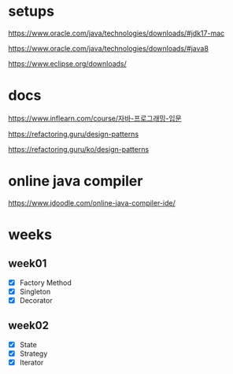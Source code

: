 
# setups

https://www.oracle.com/java/technologies/downloads/#jdk17-mac

https://www.oracle.com/java/technologies/downloads/#java8

https://www.eclipse.org/downloads/


# docs
https://www.inflearn.com/course/자바-프로그래밍-입문

https://refactoring.guru/design-patterns

https://refactoring.guru/ko/design-patterns


# online java compiler

https://www.jdoodle.com/online-java-compiler-ide/


# weeks


## week01

- [x] Factory Method
- [x] Singleton
- [x] Decorator

## week02

- [x] State
- [x] Strategy
- [x] Iterator
